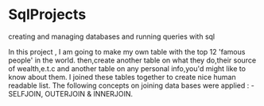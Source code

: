 # SqlProjects
creating and managing databases and running queries with sql

In this project , I am going to make my own table with the top 12 'famous people' in the world. then,create another table on what they do,their source of wealth,e.t.c and another table on any personal info,you'd might like to know about them.
I joined these tables together to create nice human readable list. 
The following concepts on joining data bases were applied : -SELFJOIN, OUTERJOIN & INNERJOIN.
